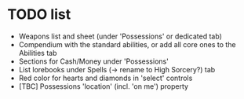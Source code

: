 # TODO list
+ Weapons list and sheet (under 'Possessions' or dedicated tab)
+ Compendium with the standard abilities, or add all core ones to the Abilities tab
+ Sections for Cash/Money under 'Possessions'
+ List lorebooks under Spells (-> rename to High Sorcery?) tab
+ Red color for hearts and diamonds in 'select' controls
+ [TBC] Possessions 'location' (incl. 'on me') property
